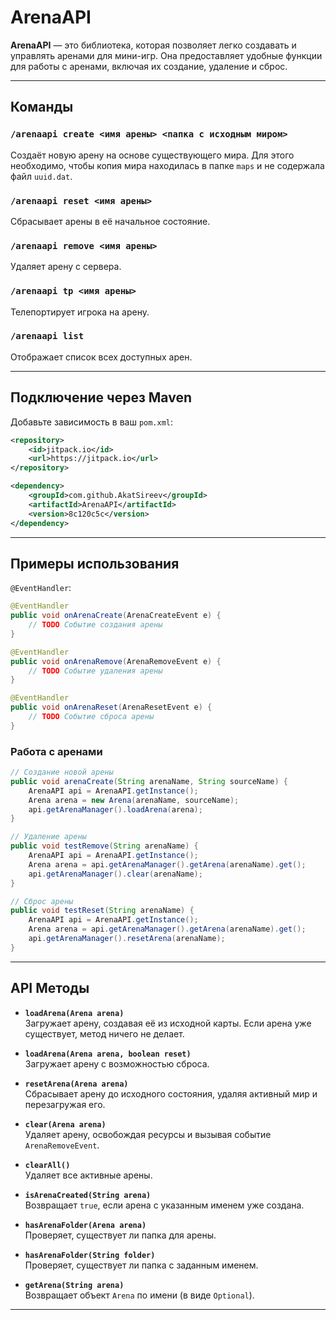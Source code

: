 
# ArenaAPI

**ArenaAPI** — это библиотека, которая позволяет легко создавать и управлять аренами для мини-игр. Она предоставляет удобные функции для работы с аренами, включая их создание, удаление и сброс.

---

## Команды

### `/arenaapi create <имя арены> <папка с исходным миром>` 
Создаёт новую арену на основе существующего мира. Для этого необходимо, чтобы копия мира находилась в папке `maps` и не содержала файл `uuid.dat`.
### `/arenaapi reset <имя арены>`
Сбрасывает арены в её начальное состояние.
### `/arenaapi remove <имя арены>`
Удаляет арену с сервера.
### `/arenaapi tp <имя арены>`
Телепортирует игрока на арену.
### `/arenaapi list`
Отображает список всех доступных арен.

---

## Подключение через Maven

Добавьте зависимость в ваш `pom.xml`:

```xml
<repository>
    <id>jitpack.io</id>
    <url>https://jitpack.io</url>
</repository>

<dependency>
    <groupId>com.github.AkatSireev</groupId>
    <artifactId>ArenaAPI</artifactId>
    <version>8c120c5c</version>
</dependency>
```

---

## Примеры использования

`@EventHandler`:

```java
@EventHandler
public void onArenaCreate(ArenaCreateEvent e) {
    // TODO Событие создания арены
}

@EventHandler
public void onArenaRemove(ArenaRemoveEvent e) {
    // TODO Событие удаления арены
}

@EventHandler
public void onArenaReset(ArenaResetEvent e) {
    // TODO Событие сброса арены
}
```

### Работа с аренами

```java
// Создание новой арены
public void arenaCreate(String arenaName, String sourceName) {
    ArenaAPI api = ArenaAPI.getInstance();
    Arena arena = new Arena(arenaName, sourceName);
    api.getArenaManager().loadArena(arena);
}

// Удаление арены
public void testRemove(String arenaName) {
    ArenaAPI api = ArenaAPI.getInstance();
    Arena arena = api.getArenaManager().getArena(arenaName).get();
    api.getArenaManager().clear(arenaName);
}

// Сброс арены
public void testReset(String arenaName) {
    ArenaAPI api = ArenaAPI.getInstance();
    Arena arena = api.getArenaManager().getArena(arenaName).get();
    api.getArenaManager().resetArena(arenaName);
}
```

---

## API Методы

- **`loadArena(Arena arena)`**  
  Загружает арену, создавая её из исходной карты. Если арена уже существует, метод ничего не делает.

- **`loadArena(Arena arena, boolean reset)`**  
  Загружает арену с возможностью сброса.

- **`resetArena(Arena arena)`**  
  Сбрасывает арену до исходного состояния, удаляя активный мир и перезагружая его.

- **`clear(Arena arena)`**  
  Удаляет арену, освобождая ресурсы и вызывая событие `ArenaRemoveEvent`.

- **`clearAll()`**  
  Удаляет все активные арены.

- **`isArenaCreated(String arena)`**  
  Возвращает `true`, если арена с указанным именем уже создана.

- **`hasArenaFolder(Arena arena)`**  
  Проверяет, существует ли папка для арены.

- **`hasArenaFolder(String folder)`**  
  Проверяет, существует ли папка с заданным именем.

- **`getArena(String arena)`**  
  Возвращает объект `Arena` по имени (в виде `Optional`).

---

